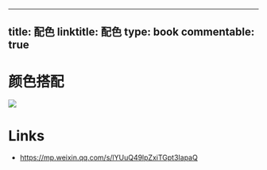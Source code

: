 
---
title: 配色
linktitle: 配色
type: book
commentable: true
---

# 颜色搭配

![](https://i.postimg.cc/TwNYF10f/image.png)

# Links

- https://mp.weixin.qq.com/s/lYUuQ49lpZxiTGpt3IapaQ

    